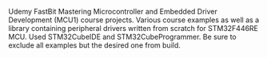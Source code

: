 Udemy FastBit Mastering Microcontroller and Embedded Driver Development (MCU1) course projects. Various course examples as well as a library containing peripheral drivers written from scratch for STM32F446RE MCU. Used STM32CubeIDE and STM32CubeProgrammer. Be sure to exclude all examples but the desired one from build.